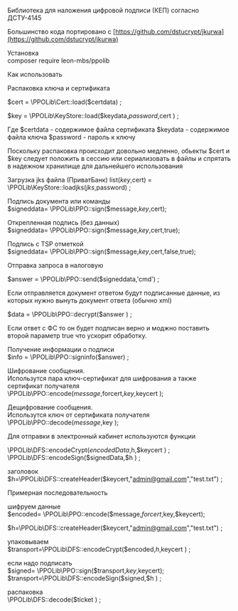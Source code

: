 Библиотека  для наложения цифровой подписи  (КЕП)  согласно ДСТУ-4145

Большинство  кода  портировано с [https://github.com/dstucrypt/jkurwa](https://github.com/dstucrypt/jkurwa)   

Установка  
composer require leon-mbs/ppolib

Как  использовать

Распаковка  ключа  и сертификата
   
   $cert =    \PPOLib\Cert::load($certdata) ;
   
   $key =   \PPOLib\KeyStore::load($keydata,$password,$cert ) ;

   Где
   $certdata - содержимое файла сертификата
   $keydata - содержимое файла ключа
   $password - пароль  к  ключу
   
   Поскольку  распаковка  происходит  довольно  медленно, обьекты     $cert и $key  следует 
   положить  в  сессию  или  сериализовать в  файлы  и спрятать в  надежном  хранилище для дальнейшего использования
   
   
   Загрузка  jks файла (ПриватБанк)
   list($key,$cert) = \PPOLib\KeyStore::loadjks($jks,$password) ;
   
 
   Подпись  документа  или  команды  
   $signeddata=  \PPOLib\PPO::sign($message,$key,$cert);

   Открепленная  подпись (без данных)  
   $signeddata=  \PPOLib\PPO::sign($message,$key,$cert,true);

   Подпись с  TSP отметкой  
   $signeddata=  \PPOLib\PPO::sign($message,$key,$cert,false,true);

   
   Отправка  запроса  в  налоговую
   
   $answer =  \PPOLib\PPO::send($signeddata,'cmd')  ;
   
   
   Если  отправляется  документ  ответом  будут  подписанные  данные, из  которых нужно вынуть документ ответа (обычно  xml)

   $data = \PPOLib\PPO::decrypt($answer ) ;
   
   Если ответ  с ФС то он  будет  подписан  верно  и моджно поставить второй параметр  true что  ускорит  обработку.
   
   
   Получение информации о  подписи  
   $info = \PPOLib\PPO::signinfo($answer) ;
 
 
   Шифрование сообщения.  
   Использутся  пара  ключ-сертификат для  шифрования а  также  сертификат  получателя
   \PPOLib\PPO::encode($message,$forcert,$key,$keycert );

   Дещифрование сообщения.  
   Использутся  ключ  от сертификата  получателя   
   \PPOLib\PPO::decode($message,$key );
   
   
   Для отправки  в электронный кабинет  используются функции  
   
   \PPOLib\DFS::encodeCrypt($encodedData,$h,$keycert ) ;  
   \PPOLib\DFS::encodeSign($signedData,$h ) ;

   заголовок  
   $h=\PPOLib\DFS::createHeader($keycert,"admin@gmail.com","test.txt") ;  
   
   Примерная последовательность  

   шифруем данные  
   $encoded= \PPOLib\PPO::encode($message,$forcert,$key,$keycert);

   $h=\PPOLib\DFS::createHeader($keycert,"admin@gmail.com","test.txt") ;

   упаковываем  
   $transport=\PPOLib\DFS::encodeCrypt($encoded,$h,$keycert ) ;

   если надо  подписать  
   $signed= \PPOLib\PPO::sign($transport,$key,$keycert);    
   $transport=\PPOLib\DFS::encodeSign($signed,$h ) ;
   
   
   распаковка  
   \PPOLib\DFS::decode($ticket ) ;
      
   
   
   
